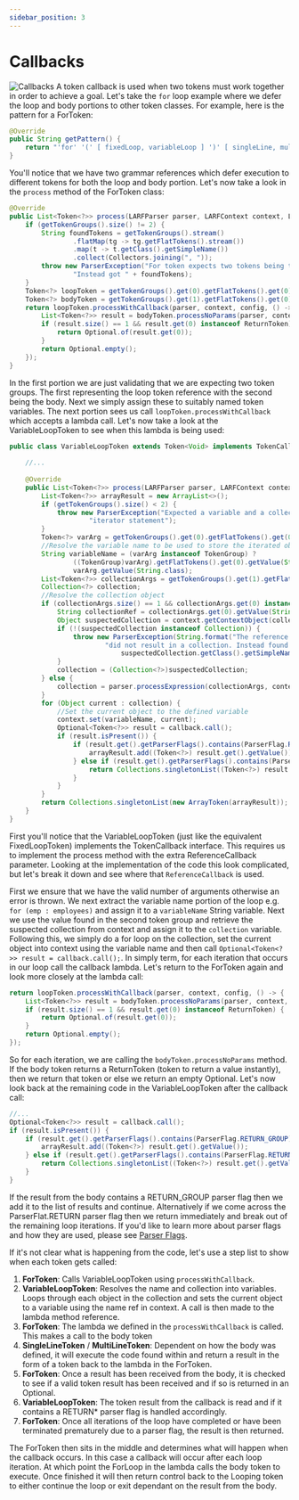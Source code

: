 ```yaml
---
sidebar_position: 3
---
```

# Callbacks
![Callbacks](/img/callback.jpg)
A token callback is used when two tokens must work together in order to achieve a goal. Let's take the ``for``
loop example where we defer the loop and body portions to other token classes. For example, here is the pattern
for a ForToken:
```java
@Override
public String getPattern() {
    return "'for' '(' [ fixedLoop, variableLoop ] ')' [ singleLine, multiLine ]";
}
```
You'll notice that we have two grammar references which defer execution to different tokens for both the loop
and body portion. Let's now take a look in the ``process`` method of the ForToken class:
```java
@Override
public List<Token<?>> process(LARFParser parser, LARFContext context, LARFConfig config) {
    if (getTokenGroups().size() != 2) {
        String foundTokens = getTokenGroups().stream()
                .flatMap(tg -> tg.getFlatTokens().stream())
                .map(t -> t.getClass().getSimpleName())
                .collect(Collectors.joining(", "));
        throw new ParserException("For token expects two tokens being the looping portion and the body. " + 
                "Instead got " + foundTokens);
    }
    Token<?> loopToken = getTokenGroups().get(0).getFlatTokens().get(0);
    Token<?> bodyToken = getTokenGroups().get(1).getFlatTokens().get(0);
    return loopToken.processWithCallback(parser, context, config, () -> {
        List<Token<?>> result = bodyToken.processNoParams(parser, context, config);
        if (result.size() == 1 && result.get(0) instanceof ReturnToken) {
            return Optional.of(result.get(0));
        }
        return Optional.empty();
    });
}
```
In the first portion we are just validating that we are expecting two token groups. The first representing the 
loop token reference with the second being the body. Next we simply assign these to suitably named token variables.
The next portion sees us call ``loopToken.processWithCallback`` which accepts a lambda call. Let's now
take a look at the VariableLoopToken to see when this lambda is being used:
```java
public class VariableLoopToken extends Token<Void> implements TokenCallback {
    
    //...
    
    @Override
    public List<Token<?>> process(LARFParser parser, LARFContext context, LARFConfig config, ReferenceCallback callback) {
        List<Token<?>> arrayResult = new ArrayList<>();
        if (getTokenGroups().size() < 2) {
            throw new ParserException("Expected a variable and a collection provided in the for each " + 
                    "iterator statement");
        }
        Token<?> varArg = getTokenGroups().get(0).getFlatTokens().get(0);
        //Resolve the variable name to be used to store the iterated object in context
        String variableName = (varArg instanceof TokenGroup) ?
                ((TokenGroup)varArg).getFlatTokens().get(0).getValue(String.class) :
                varArg.getValue(String.class);
        List<Token<?>> collectionArgs = getTokenGroups().get(1).getFlatTokens();
        Collection<?> collection;
        //Resolve the collection object
        if (collectionArgs.size() == 1 && collectionArgs.get(0) instanceof TokenValue) {
            String collectionRef = collectionArgs.get(0).getValue(String.class);
            Object suspectedCollection = context.getContextObject(collectionRef);
            if (!(suspectedCollection instanceof Collection)) {
                throw new ParserException(String.format("The reference used in the for each loop (%s) " + 
                        "did not result in a collection. Instead found '%s'", collectionRef, 
                            suspectedCollection.getClass().getSimpleName()));
            }
            collection = (Collection<?>)suspectedCollection;
        } else {
            collection = parser.processExpression(collectionArgs, context).getValue(Collection.class);
        }
        for (Object current : collection) {
            //Set the current object to the defined variable
            context.set(variableName, current);
            Optional<Token<?>> result = callback.call();
            if (result.isPresent()) {
                if (result.get().getParserFlags().contains(ParserFlag.RETURN_GROUP)) {
                    arrayResult.add((Token<?>) result.get().getValue());
                } else if (result.get().getParserFlags().contains(ParserFlag.RETURN)) {
                    return Collections.singletonList((Token<?>) result.get().getValue());
                }
            }
        }
        return Collections.singletonList(new ArrayToken(arrayResult));
    }
}
```
First you'll notice that the VariableLoopToken (just like the equivalent FixedLoopToken) implements the TokenCallback
interface. This requires us to implement the process method with the extra ReferenceCallback parameter. Looking at the
implementation of the code this look complicated, but let's break it down and see where that ``ReferenceCallback`` is used.

First we ensure that we have the valid number of arguments otherwise an error is thrown. We next extract the
variable name portion of the loop e.g. ``for (emp : employees)`` and assign it to a ``variableName`` String 
variable. Next we use the value found in the second token group and retrieve the suspected collection from context
and assign it to the ``collection`` variable. Following this, we simply do a for loop on the collection,
set the current object into context using the variable name and then call ``Optional<Token<?>> result = callback.call();``.
In simply term, for each iteration that occurs in our loop call the callback lambda. Let's return to the
ForToken again and look more closely at the lambda call:
```java
return loopToken.processWithCallback(parser, context, config, () -> {
    List<Token<?>> result = bodyToken.processNoParams(parser, context, config);
    if (result.size() == 1 && result.get(0) instanceof ReturnToken) {
        return Optional.of(result.get(0));
    }
    return Optional.empty();
});
```
So for each iteration, we are calling the ``bodyToken.processNoParams`` method. If the body token returns a
ReturnToken (token to return a value instantly), then we return that token or else we return an empty Optional.
Let's now look back at the remaining code in the VariableLoopToken after the callback call:
```java
//...
Optional<Token<?>> result = callback.call();
if (result.isPresent()) {
    if (result.get().getParserFlags().contains(ParserFlag.RETURN_GROUP)) {
        arrayResult.add((Token<?>) result.get().getValue());
    } else if (result.get().getParserFlags().contains(ParserFlag.RETURN)) {
        return Collections.singletonList((Token<?>) result.get().getValue());
    }
}
```
If the result from the body contains a RETURN_GROUP parser flag then we add it to the list of results and continue.
Alternatively if we come across the ParserFlat.RETURN parser flag then we return immediately and break out of the
remaining loop iterations. If you'd like to learn more about parser flags and how they are used, please see 
[Parser Flags](../parser/parser-flags.md).

If it's not clear what is happening from the code, let's use a step list to show when each token gets called:
1. **ForToken**: Calls VariableLoopToken using ``processWithCallback``.
2. **VariableLoopToken**: Resolves the name and collection into variables. Loops through each object in the collection
and sets the current object to a variable using the name ref in context. A call is then made to the lambda method reference.
3. **ForToken**: The lambda we defined in the ``processWithCallback`` is called. This makes a call to the body token
4. **SingleLineToken** / **MultiLineToken**: Dependent on how the body was defined, it will execute the code found within
and return a result in the form of a token back to the lambda in the ForToken.
5. **ForToken**: Once a result has been received from the body, it is checked to see if a valid token result has been 
received and if so is returned in an Optional.
6. **VariableLoopToken**: The token result from the callback is read and if it contains a RETURN* parser flag is
handled accordingly.
7. **ForToken**: Once all iterations of the loop have completed or have been terminated prematurely due to a parser
flag, the result is then returned.

The ForToken then sits in the middle and determines what will happen when the callback occurs. In this case a callback
will occur after each loop iteration. At which point the ForLoop in the lambda calls the body token to execute. Once
finished it will then return control back to the Looping token to either continue the loop or exit dependant on the result
from the body.
